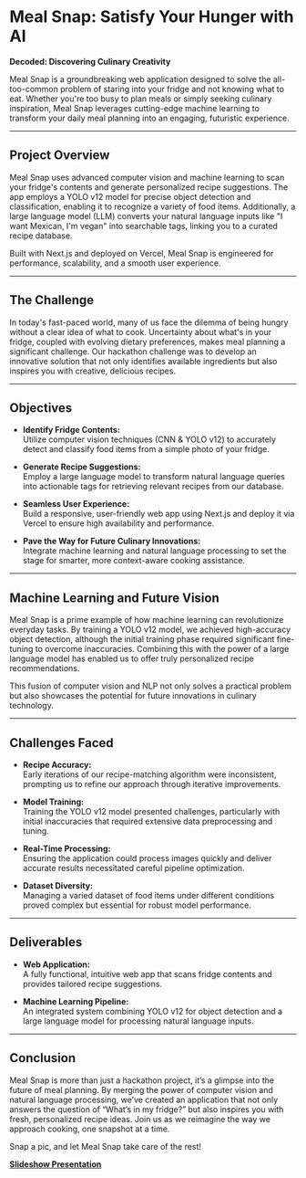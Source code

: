 # Meal Snap: Satisfy Your Hunger with AI

**Decoded: Discovering Culinary Creativity**

Meal Snap is a groundbreaking web application designed to solve the all-too-common problem of staring into your fridge and not knowing what to eat. Whether you're too busy to plan meals or simply seeking culinary inspiration, Meal Snap leverages cutting-edge machine learning to transform your daily meal planning into an engaging, futuristic experience.

---

## Project Overview

Meal Snap uses advanced computer vision and machine learning to scan your fridge's contents and generate personalized recipe suggestions. The app employs a YOLO v12 model for precise object detection and classification, enabling it to recognize a variety of food items. Additionally, a large language model (LLM) converts your natural language inputs like "I want Mexican, I'm vegan" into searchable tags, linking you to a curated recipe database.

Built with Next.js and deployed on Vercel, Meal Snap is engineered for performance, scalability, and a smooth user experience.

---

## The Challenge

In today's fast-paced world, many of us face the dilemma of being hungry without a clear idea of what to cook. Uncertainty about what's in your fridge, coupled with evolving dietary preferences, makes meal planning a significant challenge. Our hackathon challenge was to develop an innovative solution that not only identifies available ingredients but also inspires you with creative, delicious recipes.

---

## Objectives

- **Identify Fridge Contents:**  
  Utilize computer vision techniques (CNN & YOLO v12) to accurately detect and classify food items from a simple photo of your fridge.

- **Generate Recipe Suggestions:**  
  Employ a large language model to transform natural language queries into actionable tags for retrieving relevant recipes from our database.

- **Seamless User Experience:**  
  Build a responsive, user-friendly web app using Next.js and deploy it via Vercel to ensure high availability and performance.

- **Pave the Way for Future Culinary Innovations:**  
  Integrate machine learning and natural language processing to set the stage for smarter, more context-aware cooking assistance.

---

## Machine Learning and Future Vision

Meal Snap is a prime example of how machine learning can revolutionize everyday tasks. By training a YOLO v12 model, we achieved high-accuracy object detection, although the initial training phase required significant fine-tuning to overcome inaccuracies. Combining this with the power of a large language model has enabled us to offer truly personalized recipe recommendations.

This fusion of computer vision and NLP not only solves a practical problem but also showcases the potential for future innovations in culinary technology.

---

## Challenges Faced

- **Recipe Accuracy:**  
  Early iterations of our recipe-matching algorithm were inconsistent, prompting us to refine our approach through iterative improvements.

- **Model Training:**  
  Training the YOLO v12 model presented challenges, particularly with initial inaccuracies that required extensive data preprocessing and tuning.

- **Real-Time Processing:**  
  Ensuring the application could process images quickly and deliver accurate results necessitated careful pipeline optimization.

- **Dataset Diversity:**  
  Managing a varied dataset of food items under different conditions proved complex but essential for robust model performance.

---

## Deliverables

- **Web Application:**  
  A fully functional, intuitive web app that scans fridge contents and provides tailored recipe suggestions.

- **Machine Learning Pipeline:**  
  An integrated system combining YOLO v12 for object detection and a large language model for processing natural language inputs.
---

## Conclusion

Meal Snap is more than just a hackathon project, it’s a glimpse into the future of meal planning. By merging the power of computer vision and natural language processing, we’ve created an application that not only answers the question of “What’s in my fridge?” but also inspires you with fresh, personalized recipe ideas. Join us as we reimagine the way we approach cooking, one snapshot at a time.

Snap a pic, and let Meal Snap take care of the rest!

**[Slideshow Presentation](https://docs.google.com/presentation/d/1xCiC3NrRe4zZLrtuUNbp4aLKXeHvchUT1kE2egLoD1s/edit?usp=sharing)**